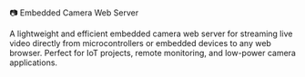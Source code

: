 📷 Embedded Camera Web Server

A lightweight and efficient embedded camera web server for streaming live video directly from microcontrollers or embedded devices to any web browser.
Perfect for IoT projects, remote monitoring, and low-power camera applications.
